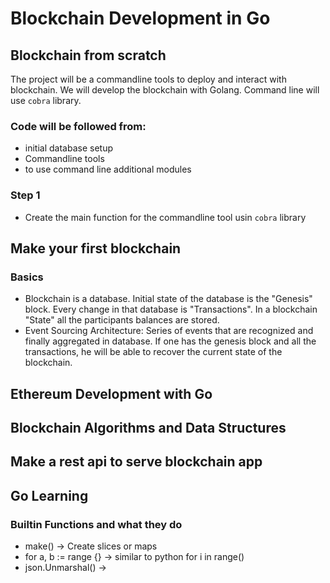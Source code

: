 # Blockchain Development in Go

## Blockchain from scratch
The project will be a commandline tools to deploy and interact with blockchain. We will develop the blockchain with Golang. Command line will use `cobra` library. 

### Code will be followed from:
- initial database setup
- Commandline tools
- to use command line additional modules

### Step 1
- Create the main function for the commandline tool usin `cobra` library


## Make your first blockchain
### Basics
- Blockchain is a database. Initial state of the database is the "Genesis" block. Every change in that database is "Transactions". In a blockchain "State" all the participants balances are stored. 
- Event Sourcing Architecture: Series of events that are recognized and finally aggregated in database. If one has the genesis block and all the transactions, he will be able to recover the current state of the blockchain. 
## Ethereum Development with Go
## Blockchain Algorithms and Data Structures
## Make a rest api to serve blockchain app
## Go Learning
### Builtin Functions and what they do
- make() -> Create slices or maps
- for a, b := range {} -> similar to python for i in range()
- json.Unmarshal() -> 